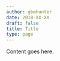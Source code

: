 ```yaml
---
author: gbmhunter
date: 2018-XX-XX 
draft: false
title: Title
type: page
---
```


Content goes here.